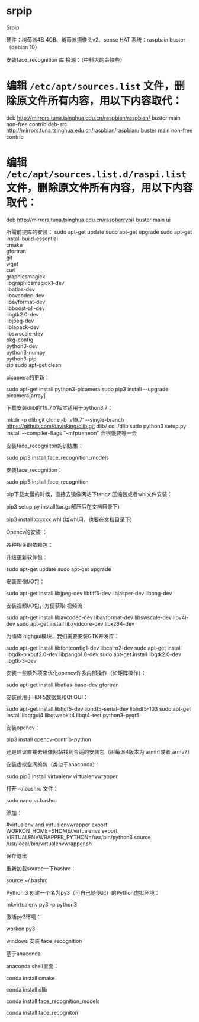 # srpip

Srpip 

硬件：树莓派4B 4GB、树莓派摄像头v2、sense HAT
系统：raspbain buster（debian 10）

安装face_recognition 库
换源：（中科大的会快些）
# 编辑 `/etc/apt/sources.list` 文件，删除原文件所有内容，用以下内容取代：
deb http://mirrors.tuna.tsinghua.edu.cn/raspbian/raspbian/ buster main non-free contrib
deb-src http://mirrors.tuna.tsinghua.edu.cn/raspbian/raspbian/ buster main non-free contrib

# 编辑 `/etc/apt/sources.list.d/raspi.list` 文件，删除原文件所有内容，用以下内容取代：
deb http://mirrors.tuna.tsinghua.edu.cn/raspberrypi/ buster main ui


所需前提库的安装：
sudo apt-get update
sudo apt-get upgrade
sudo apt-get install build-essential \
    cmake \
    gfortran \
    git \
    wget \
    curl \
    graphicsmagick \
    libgraphicsmagick1-dev \
    libatlas-dev \
    libavcodec-dev \
    libavformat-dev \
    libboost-all-dev \
    libgtk2.0-dev \
    libjpeg-dev \
    liblapack-dev \
    libswscale-dev \
    pkg-config \
    python3-dev \
    python3-numpy \
    python3-pip \
    zip
sudo apt-get clean

picamera的更新：

sudo apt-get install python3-picamera
sudo pip3 install --upgrade picamera[array]

下载安装dlib的‘19.7.0’版本适用于python3.7：

mkdir -p dlib
git clone -b 'v19.7' --single-branch https://github.com/davisking/dlib.git dlib/
cd ./dlib
sudo python3 setup.py install --compiler-flags "-mfpu=neon"
会很慢要等一会



安装face_recogniiton的训练集：

sudo pip3 install face_recognition_models



安装face_recognition：

sudo pip3 install face_recognition



pip下载太慢的时候，直接去镜像网站下tar.gz 压缩包或者whl文件安装：


pip3 setup.py install(tar.gz解压后在文档目录下)

pip3 install xxxxxx.whl (给whl用，也要在文档目录下)





Opencv的安装  ：

各种相关的依赖包：

升级更新软件包：


sudo apt-get update 
sudo apt-get upgrade

安装图像I/O包：


sudo apt-get install libjpeg-dev libtiff5-dev libjasper-dev libpng-dev

安装视频I/O包，方便获取 视频流：


sudo apt-get install libavcodec-dev libavformat-dev libswscale-dev libv4l-dev
sudo apt-get install libxvidcore-dev libx264-dev

为编译 highgui模块，我们需要安装GTK开发库：

sudo apt-get install libfontconfig1-dev libcairo2-dev
sudo apt-get install libgdk-pixbuf2.0-dev libpango1.0-dev
sudo apt-get install libgtk2.0-dev libgtk-3-dev


安装一些额外项来优化opencv许多内部操作（如矩阵操作）：


sudo apt-get install libatlas-base-dev gfortran


安装适用于HDF5数据集和Qt GUI：


sudo apt-get install libhdf5-dev libhdf5-serial-dev libhdf5-103
sudo apt-get install libqtgui4 libqtwebkit4 libqt4-test python3-pyqt5




安装opencv：

pip3 install opencv-contrib-python

还是建议直接去镜像网站找到合适的安装包（树莓派4版本为 armhf或者 armv7）


安装虚拟空间的包（类似于anaconda）：

sudo pip3 install virtualenv virtualenvwrapper


打开 ~/.bashrc 文件：


sudo nano ~/.bashrc

添加：


#virtualenv and virtualenvwrapper
export WORKON_HOME=$HOME/.virtualenvs
export VIRTUALENVWRAPPER_PYTHON=/usr/bin/python3
source /usr/local/bin/virtualenvwrapper.sh

保存退出


重新加载source一下bashrc：


source ~/.bashrc


Python 3 创建一个名为py3（可自己随便起）的Python虚拟环境：


mkvirtualenv py3 -p python3



激活py3环境：


workon py3



windows 安装  face_recognition

基于anaconda

anaconda shell里面：

conda install cmake

conda install dlib

conda install face_recognition_models

conda install face_recogniton
